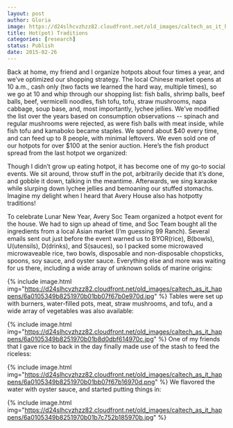 ```yaml
---
layout: post
author: Gloria
image: https://d24slhcvzhzz82.cloudfront.net/old_images/caltech_as_it_happens/6a0105349b8251970b01bb07f67aff970d.jpg
title: Hot(pot) Traditions
categories: [research]
status: Publish
date: 2015-02-26
---
```



Back at home, my friend and I organize hotpots about four times a year, and we’ve optimized our shopping strategy. The local Chinese market opens at 10 a.m., cash only (two facts we learned the hard way, multiple times), so we go at 10 and whip through our shopping list: fish balls, shrimp balls, beef balls, beef, vermicelli noodles, fish tofu, tofu, straw mushrooms, napa cabbage, soup base, and, most importantly, lychee jellies. We’ve modified the list over the years based on consumption observations -- spinach and regular mushrooms were rejected, as were fish balls with meat inside, while fish tofu and kamaboko became staples. We spend about $40 every time, and can feed up to 8 people, with minimal leftovers. We even sold one of our hotpots for over $100 at the senior auction. Here’s the fish product spread from the last hotpot we organized:

Though I didn’t grow up eating hotpot, it has become one of my go-to social events. We sit around, throw stuff in the pot, arbitrarily decide that it’s done, and gobble it down, talking in the meantime. Afterwards, we sing karaoke while slurping down lychee jellies and bemoaning our stuffed stomachs. Imagine my delight when I heard that Avery House also has hotpotty traditions!

To celebrate Lunar New Year, Avery Soc Team organized a hotpot event for the house. We had to sign up ahead of time, and Soc Team bought all the ingredients from a local Asian market (I’m guessing 99 Ranch). Several emails sent out just before the event warned us to BYOR(rice), B(bowls), U(utensils), D(drinks), and S(sauces), so I packed some microwaved microwaveable rice, two bowls, disposable and non-disposable chopsticks, spoons, soy sauce, and oyster sauce. Everything else and more was waiting for us there, including a wide array of unknown solids of marine origins:

{% include image.html img="https://d24slhcvzhzz82.cloudfront.net/old_images/caltech_as_it_happens/6a0105349b8251970b01bb07f67b0e970d.jpg" %}
Tables were set up with burners, water-filled pots, meat, straw mushrooms, and tofu, and a wide array of vegetables was also available:

{% include image.html img="https://d24slhcvzhzz82.cloudfront.net/old_images/caltech_as_it_happens/6a0105349b8251970b01b8d0dbf614970c.jpg" %}
One of my friends that I gave rice to back in the day finally made use of the stash to feed the riceless:

{% include image.html img="https://d24slhcvzhzz82.cloudfront.net/old_images/caltech_as_it_happens/6a0105349b8251970b01bb07f67b16970d.png" %}
We flavored the water with oyster sauce, and started putting things in:

{% include image.html img="https://d24slhcvzhzz82.cloudfront.net/old_images/caltech_as_it_happens/6a0105349b8251970b01b7c752b185970b.jpg" %}
